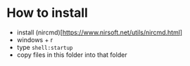 # How to install
* install (nircmd)[https://www.nirsoft.net/utils/nircmd.html]
* windows + r
* type `shell:startup`
* copy files in this folder into that folder
